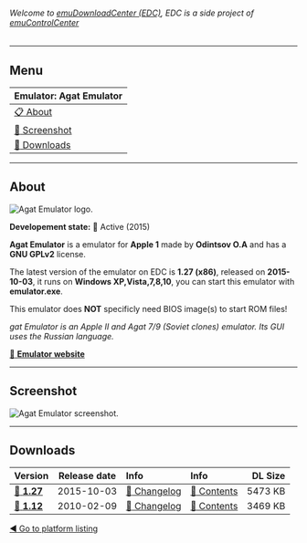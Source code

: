 ###### Welcome to [emuDownloadCenter (EDC)](https://github.com/PhoenixInteractiveNL/emuDownloadCenter/wiki/), EDC is a side project of [emuControlCenter](https://github.com/PhoenixInteractiveNL/emuControlCenter/wiki/)
***
## Menu
| **Emulator: Agat Emulator** |
|:---------|
| [:clipboard: About](#about) |
| [:sunrise: Screenshot](#screenshot) |
| [:floppy_disk: Downloads](#downloads) |
***
## About
![](https://github.com/PhoenixInteractiveNL/emuDownloadCenter/wiki/images_emulator/agat_logo_200.jpg "Agat Emulator logo.")

**Developement state:** :large_blue_circle: Active (2015)

**Agat Emulator** is a emulator for **Apple 1** made by **Odintsov O.A** and has a **GNU GPLv2** license.

The latest version of the emulator on EDC is **1.27 (x86)**, released on **2015-10-03**, it runs on **Windows XP,Vista,7,8,10**, you can start this emulator with **emulator.exe**.

This emulator does **NOT** specificly need BIOS image(s) to start ROM files!

_gat Emulator is an Apple II and Agat 7/9 (Soviet clones) emulator. Its GUI uses the Russian language._

[:link: **Emulator website**](https://sourceforge.net/projects/agatemulator/)
***
## Screenshot
![](https://raw.githubusercontent.com/PhoenixInteractiveNL/emuDownloadCenter/master/hooks/agat/emulator_screenshot_01.jpg "Agat Emulator screenshot.")
***
## Downloads
| Version  | Release date  | Info       | Info       | DL Size    |
|:---------|:-------------:|:-----------|:-----------|-----------:|
| [:floppy_disk: **1.27**](https://github.com/PhoenixInteractiveNL/edc-repo0007/raw/master/agat/1.27.7z) | 2015-10-03 | [:page_facing_up: Changelog](https://github.com/PhoenixInteractiveNL/edc-repo0007/blob/master/agat/1.27_changelog.txt) | [:mag_right: Contents](https://github.com/PhoenixInteractiveNL/edc-repo0007/blob/master/agat/1.27_contents.txt) | 5473 KB |
| [:floppy_disk: **1.12**](https://github.com/PhoenixInteractiveNL/edc-repo0007/raw/master/agat/1.12.7z) | 2010-02-09 | [:page_facing_up: Changelog](https://github.com/PhoenixInteractiveNL/edc-repo0007/blob/master/agat/1.12_changelog.txt) | [:mag_right: Contents](https://github.com/PhoenixInteractiveNL/edc-repo0007/blob/master/agat/1.12_contents.txt) | 3469 KB |

[:arrow_backward: Go to platform listing](https://github.com/PhoenixInteractiveNL/emuDownloadCenter/wiki/EDC-Platform-List)
